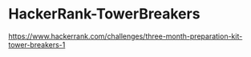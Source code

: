 # HackerRank-TowerBreakers

https://www.hackerrank.com/challenges/three-month-preparation-kit-tower-breakers-1
